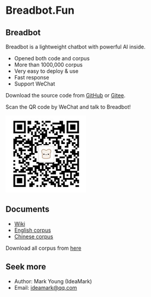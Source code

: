 # Breadbot.Fun


## Breadbot

Breadbot is a lightweight chatbot with powerful AI inside.

* Opened both code and corpus
* More than 1000,000 corpus
* Very easy to deploy & use
* Fast response
* Support WeChat

Download the source code from [GitHub](https://github.com/ideamark/breadbot) or [Gitee](https://gitee.com/ideamark/breadbot).

Scan the QR code by WeChat and talk to Breadbot!

![QR](QR.jpg)


## Documents

* [Wiki](wiki/index.md)
* [English corpus](en_corpus/index.md)
* [Chinese corpus](zh_corpus/index.md)

Download all corpus from [here](https://github.com/ideamark/ideamark.github.io)

## Seek more

* Author: Mark Young (IdeaMark)
* Email: ideamark@qq.com
